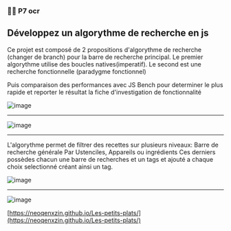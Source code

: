 ### 👨‍🎓 P7 ocr

## Développez un algorythme de recherche en js

Ce projet est composé de 2 propositions d'algorythme de recherche (changer de branch) pour la barre de recherche principal.
Le premier algorythme utilise des boucles natives(imperatif).
Le second est une recherche fonctionnelle (paradygme fonctionnel)

Puis  comparaison  des performances avec JS Bench pour determiner le plus rapide et reporter le résultat  la fiche d'investigation de fonctionnalité

![image](https://github.com/NeoQenXzin/Les-petits-plats/assets/66415285/e75cc41e-4441-4c9d-8bb7-fe703e8e32c5)

------------------------------------------------------------------------------------------------------------------------------------------------------------------------------------------------------------------

 ![image](https://github.com/NeoQenXzin/Les-petits-plats/assets/66415285/a555885c-d84e-4e8a-8546-bd18dfaebc22)

 -----------------------------------------------------------------------------------------------------------------------------------------------------------------------------------------------------------------

L'algorythme permet de filtrer des recettes sur plusieurs niveaux:
Barre de recherche générale
Par Ustenciles, Appareils ou ingrédients 
Ces derniers possèdes chacun une barre de recherches et un tags et ajouté a chaque choix selectionné créant ainsi un tag.



![image](https://github.com/NeoQenXzin/Les-petits-plats/assets/66415285/8e8eabc4-0d6a-4be0-b19e-8e4b8dec50f5)

------------------------------------------------------------------------------------------------------------------------------------------------------------------------------------------------------------------


![image](https://github.com/NeoQenXzin/Les-petits-plats/assets/66415285/e5c38c6f-d87b-42c2-a599-a89cf9d69ca9)



[https://neoqenxzin.github.io/Les-petits-plats/](https://neoqenxzin.github.io/Les-petits-plats/)

